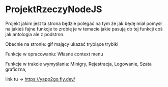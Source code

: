# ProjektRzeczyNodeJS

Projekt jakim jest ta strona będzie polegać na tym że jak będę miał pomysł na jakieś fajne funkcje to zrobię je w temacie jakie pasują do tej funkcji coś jak antologia ale z podstron.


Obecnie na stronie:
  gif mający ukazać trybiące trybiki

Funkcje w opracowaniu:
  Własne context menu

Funkcje w trakcie wymyślania:
  Minigry,
  Rejestracja,
  Logowanie,
  Szata graficzna,

link tu -> https://yapp2go.fly.dev/

